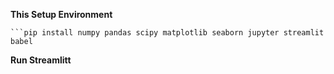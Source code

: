 
**This Setup Environment**
```conda activate main-ds
```pip install numpy pandas scipy matplotlib seaborn jupyter streamlit babel
```
**Run Streamlitt**

```streamlit run dashboard.py

